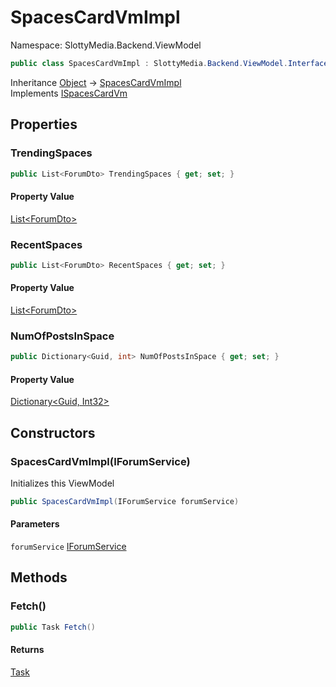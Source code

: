 # SpacesCardVmImpl

Namespace: SlottyMedia.Backend.ViewModel

```csharp
public class SpacesCardVmImpl : SlottyMedia.Backend.ViewModel.Interfaces.ISpacesCardVm
```

Inheritance [Object](https://docs.microsoft.com/en-us/dotnet/api/system.object) → [SpacesCardVmImpl](./slottymedia.backend.viewmodel.spacescardvmimpl.md)<br>
Implements [ISpacesCardVm](./slottymedia.backend.viewmodel.interfaces.ispacescardvm.md)

## Properties

### **TrendingSpaces**

```csharp
public List<ForumDto> TrendingSpaces { get; set; }
```

#### Property Value

[List&lt;ForumDto&gt;](https://docs.microsoft.com/en-us/dotnet/api/system.collections.generic.list-1)<br>

### **RecentSpaces**

```csharp
public List<ForumDto> RecentSpaces { get; set; }
```

#### Property Value

[List&lt;ForumDto&gt;](https://docs.microsoft.com/en-us/dotnet/api/system.collections.generic.list-1)<br>

### **NumOfPostsInSpace**

```csharp
public Dictionary<Guid, int> NumOfPostsInSpace { get; set; }
```

#### Property Value

[Dictionary&lt;Guid, Int32&gt;](https://docs.microsoft.com/en-us/dotnet/api/system.collections.generic.dictionary-2)<br>

## Constructors

### **SpacesCardVmImpl(IForumService)**

Initializes this ViewModel

```csharp
public SpacesCardVmImpl(IForumService forumService)
```

#### Parameters

`forumService` [IForumService](./slottymedia.backend.services.interfaces.iforumservice.md)<br>

## Methods

### **Fetch()**

```csharp
public Task Fetch()
```

#### Returns

[Task](https://docs.microsoft.com/en-us/dotnet/api/system.threading.tasks.task)<br>
